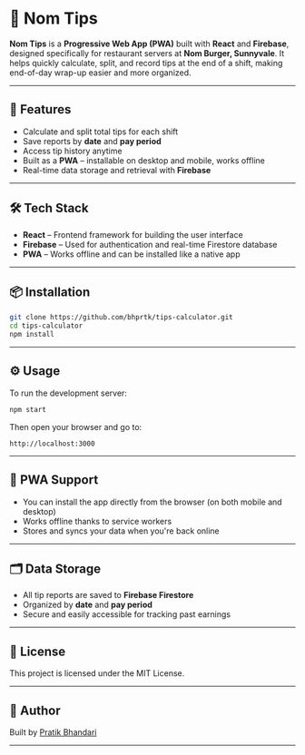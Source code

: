 # 💸 Nom Tips

**Nom Tips** is a **Progressive Web App (PWA)** built with **React** and **Firebase**, designed specifically for restaurant servers at **Nom Burger, Sunnyvale**. It helps quickly calculate, split, and record tips at the end of a shift, making end-of-day wrap-up easier and more organized.

---

## 🚀 Features

- Calculate and split total tips for each shift
- Save reports by **date** and **pay period**
- Access tip history anytime
- Built as a **PWA** – installable on desktop and mobile, works offline
- Real-time data storage and retrieval with **Firebase**

---

## 🛠 Tech Stack

- **React** – Frontend framework for building the user interface
- **Firebase** – Used for authentication and real-time Firestore database
- **PWA** – Works offline and can be installed like a native app

---

## 📦 Installation

```bash
git clone https://github.com/bhprtk/tips-calculator.git
cd tips-calculator
npm install
```

---

## ⚙️ Usage

To run the development server:

```bash
npm start
```

Then open your browser and go to:

```
http://localhost:3000
```

---

## 📱 PWA Support

- You can install the app directly from the browser (on both mobile and desktop)
- Works offline thanks to service workers
- Stores and syncs your data when you're back online

---

## 🗂 Data Storage

- All tip reports are saved to **Firebase Firestore**
- Organized by **date** and **pay period**
- Secure and easily accessible for tracking past earnings

---

## 📄 License

This project is licensed under the MIT License.

---

## 👤 Author

Built by [Pratik Bhandari](https://bhprtk.com)

---
